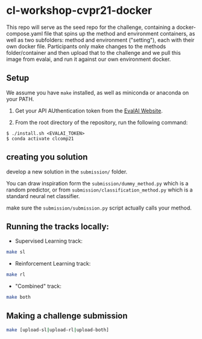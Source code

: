 # cl-workshop-cvpr21-docker

This repo will serve as the seed repo for the challenge, containing a docker-compose.yaml file that spins up the method and environment containers, as well as two subfolders: method and environment ("setting"), each with their own docker file. Participants only make changes to the methods folder/container and then upload that to the challenge and we pull this image from evalai, and run it against our own environment docker.

## Setup

We assume you have `make` installed, as well as miniconda or anaconda on your PATH.

1. Get your API AUthentication token from the [EvalAI Website](https://eval.ai/web/profile).

2. From the root directory of the repository, run the following command:

```console
$ ./install.sh <EVALAI_TOKEN>
$ conda activate clcomp21
```

## creating you solution

develop a new solution in the `submission/` folder. 

You can draw inspiration form the `submission/dummy_method.py` which is a random predictor,
or from `submission/classification_method.py` which is a standard neural net classifier.

make sure the `submission/submission.py` script actually calls your method.


## Running the tracks locally:

- Supervised Learning track:

```bash
make sl
```

- Reinforcement Learning track:

```bash
make rl
```

- "Combined" track:

```bash
make both
```


## Making a challenge submission

```bash
make [upload-sl|upload-rl|upload-both]
```
